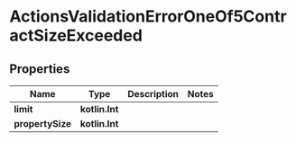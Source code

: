 
# ActionsValidationErrorOneOf5ContractSizeExceeded

## Properties
| Name | Type | Description | Notes |
| ------------ | ------------- | ------------- | ------------- |
| **limit** | **kotlin.Int** |  |  |
| **propertySize** | **kotlin.Int** |  |  |




